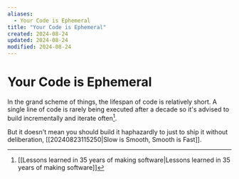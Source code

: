 ```yaml
---
aliases:
  - Your Code is Ephemeral
title: "Your Code is Ephemeral"
created: 2024-08-24
updated: 2024-08-24
modified: 2024-08-24
---
```


# Your Code is Ephemeral

In the grand scheme of things, the lifespan of code is relatively short. A single line of code is rarely being executed after a decade so it's advised to build incrementally and iterate often[^1].

But it doesn't mean you should build it haphazardly to just to ship it without deliberation, [[20240823115250|Slow is Smooth, Smooth is Fast]].

[^1]: [[Lessons learned in 35 years of making software|Lessons learned in 35 years of making software]]